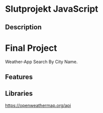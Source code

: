 # Slutprojekt JavaScript

## Description
# Final Project
Weather-App Search By City Name.


## Features


## Libraries
https://openweathermap.org/api
